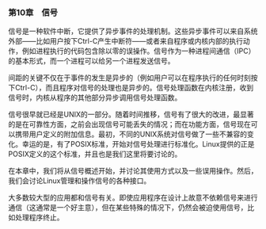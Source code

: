 ### 第10章　信号

信号是一种软件中断，它提供了异步事件的处理机制。这些异步事件可以来自系统外部——比如用户按下Ctrl-C产生中断符——或者来自程序或内核内部的执行动作，例如进程执行的代码包含除以零的误操作。信号作为一种进程间通信（IPC）的基本形式，而一个进程可以给另一个进程发送信号。

间距的关键不仅在于事件的发生是异步的（例如用户可以在程序执行的任何时刻按下Ctrl-C），而且程序对信号的处理也是异步的。信号处理函数在内核注册，收到信号时，内核从程序的其他部分异步调用信号处理函数。

信号很早就已经是UNIX的一部分。随着时间推移，信号有了很大的改进，最显著的是在可靠性方面，之前会出现信号可能丢失的情况；而在功能方面，信号现在可以携带用户定义的附加信息。最初，不同的UNIX系统对信号做了一些不兼容的变化。幸运的是，有了POSIX标准，开始对信号处理进行标准化。Linux提供的正是POSIX定义的这个标准，并且也是我们这里将要讨论的。

在本章中，我们将从信号概述开始，并讨论其使用方式以及一些误用操作。然后，我们会讨论Linux管理和操作信号的各种接口。

大多数较大型的应用都和信号有关。即使应用程序在设计上故意不依赖信号来进行通信（这通常是一个好主意），但在某些特殊的情况下，仍然会被迫使用信号，比如处理程序终止。

